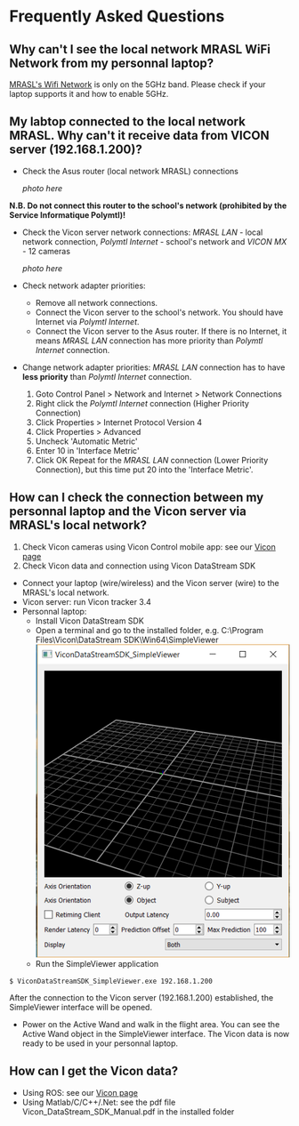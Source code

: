 # Frequently Asked Questions

## Why can't I see the local network MRASL WiFi Network from my personnal laptop?
[MRASL's Wifi Network](/Equipment/Networking/WiFi.md) is only on the 5GHz band. Please check if your laptop supports it and how to enable 5GHz.

## My labtop connected to the local network MRASL. Why can't it receive data from VICON server (192.168.1.200)?
  * Check the Asus router (local network MRASL) connections

    *photo here*

  **N.B. Do not connect this router to the school's network (prohibited by the Service Informatique Polymtl)!**

  * Check the Vicon server network connections: *MRASL LAN* - local network connection, *Polymtl Internet* - school's network and *VICON MX* - 12 cameras

    *photo here*

  * Check network adapter priorities:
    * Remove all network connections.
    * Connect the Vicon server to the school's network. You should have Internet via *Polymtl Internet*.
    * Connect the Vicon server to the Asus router. If there is no Internet, it means *MRASL LAN* connection has more priority than *Polymtl Internet* connection.

  * Change network adapter priorities: *MRASL LAN* connection has to have **less priority** than *Polymtl Internet* connection.
    1. Goto Control Panel > Network and Internet > Network Connections
    2. Right click the *Polymtl Internet* connection (Higher Priority Connection)
    3. Click Properties > Internet Protocol Version 4
    4. Click Properties > Advanced
    5. Uncheck 'Automatic Metric'
    6. Enter 10 in 'Interface Metric'
    7. Click OK
    Repeat for the *MRASL LAN* connection (Lower Priority Connection), but this time put 20 into the 'Interface Metric'.

## How can I check the connection between my personnal laptop and the Vicon server via MRASL's local network?
1. Check Vicon cameras using Vicon Control mobile app: see our [Vicon page](/Equipment/Vicon/Calibration.md)
2. Check Vicon data and connection using Vicon DataStream SDK
  * Connect your laptop (wire/wireless) and the Vicon server (wire) to the MRASL's local network.
  * Vicon server: run Vicon tracker 3.4
  * Personnal laptop:
    * Install Vicon DataStream SDK
    * Open a terminal and go to the installed folder, e.g. C:\Program Files\Vicon\DataStream SDK\Win64\SimpleViewer
    ![](/assets/ViconSDK.png)     
    * Run the SimpleViewer application     
```
$ ViconDataStreamSDK_SimpleViewer.exe 192.168.1.200
```
After the connection to the Vicon server (192.168.1.200) established,  the SimpleViewer interface will be opened.
  * Power on the Active Wand and walk in the flight area. You can see the Active Wand object in the SimpleViewer interface. The Vicon data is now ready to be used in your personnal laptop.

## How can I get the Vicon data?
  * Using ROS: see our [Vicon page](/Equipment/Vicon/Usage.md)
  * Using Matlab/C/C++/.Net: see the pdf file Vicon_DataStream_SDK_Manual.pdf in the installed folder
